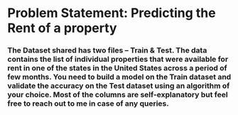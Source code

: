 # Problem Statement: Predicting the Rent of a property

### The Dataset shared has two files – Train & Test. The data contains the list of individual properties that were available for rent in one of the states in the United States across a period of few months. You need to build a model on the Train dataset and validate the accuracy on the Test dataset using an algorithm of your choice. Most of the columns are self-explanatory but feel free to reach out to me in case of any queries.
